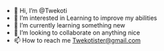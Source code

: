 - 👋 Hi, I’m @Twekoti
- 👀 I’m interested in Learning to improve my abilities 
- 🌱 I’m currently learning something new
- 💞️ I’m looking to collaborate on anything nice
- 📫 How to reach me Twekotister@gmail.com 

<!---
Twekoti/Twekoti is a ✨ special ✨ repository because its `README.md` (this file) appears on your GitHub profile.
You can click the Preview link to take a look at your changes.
--->
